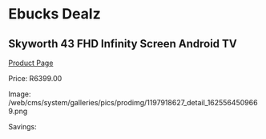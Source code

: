 
# Ebucks Dealz
## Skyworth 43 FHD Infinity Screen Android TV
[Product Page](https://www.ebucks.com/web/shop/productSelected.do?prodId=1197918627&catId=375509364)

Price: R6399.00

Image: /web/cms/system/galleries/pics/prodimg/1197918627_detail_1625564509669.png

Savings: 


	